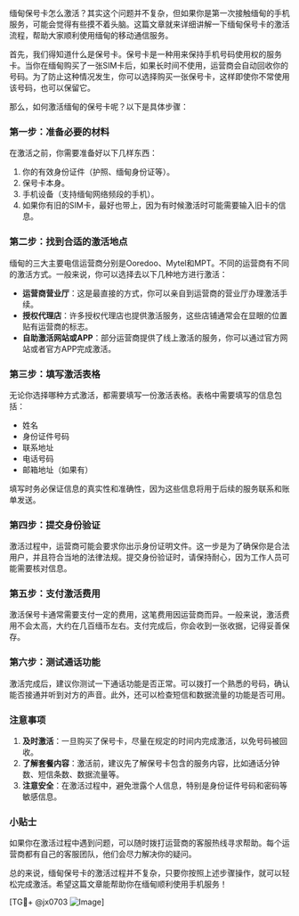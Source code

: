 缅甸保号卡怎么激活？其实这个问题并不复杂，但如果你是第一次接触缅甸的手机服务，可能会觉得有些摸不着头脑。这篇文章就来详细讲解一下缅甸保号卡的激活流程，帮助大家顺利使用缅甸的移动通信服务。

首先，我们得知道什么是保号卡。保号卡是一种用来保持手机号码使用权的服务卡。当你在缅甸购买了一张SIM卡后，如果长时间不使用，运营商会自动回收你的号码。为了防止这种情况发生，你可以选择购买一张保号卡，这样即使你不常使用该号码，也可以保留它。

那么，如何激活缅甸的保号卡呢？以下是具体步骤：

### 第一步：准备必要的材料

在激活之前，你需要准备好以下几样东西：
1. 你的有效身份证件（护照、缅甸身份证等）。
2. 保号卡本身。
3. 手机设备（支持缅甸网络频段的手机）。
4. 如果你有旧的SIM卡，最好也带上，因为有时候激活时可能需要输入旧卡的信息。

### 第二步：找到合适的激活地点

缅甸的三大主要电信运营商分别是Ooredoo、Mytel和MPT。不同的运营商有不同的激活方式。一般来说，你可以选择去以下几种地方进行激活：
- **运营商营业厅**：这是最直接的方式，你可以亲自到运营商的营业厅办理激活手续。
- **授权代理店**：许多授权代理店也提供激活服务，这些店铺通常会在显眼的位置贴有运营商的标志。
- **自助激活网站或APP**：部分运营商提供了线上激活的服务，你可以通过官方网站或者官方APP完成激活。

### 第三步：填写激活表格

无论你选择哪种方式激活，都需要填写一份激活表格。表格中需要填写的信息包括：
- 姓名
- 身份证件号码
- 联系地址
- 电话号码
- 邮箱地址（如果有）

填写时务必保证信息的真实性和准确性，因为这些信息将用于后续的服务联系和账单发送。

### 第四步：提交身份验证

激活过程中，运营商可能会要求你出示身份证明文件。这一步是为了确保你是合法用户，并且符合当地的法律法规。提交身份验证时，请保持耐心，因为工作人员可能需要核对信息。

### 第五步：支付激活费用

激活保号卡通常需要支付一定的费用，这笔费用因运营商而异。一般来说，激活费用不会太高，大约在几百缅币左右。支付完成后，你会收到一张收据，记得妥善保存。

### 第六步：测试通话功能

激活完成后，建议你测试一下通话功能是否正常。可以拨打一个熟悉的号码，确认能否接通并听到对方的声音。此外，还可以检查短信和数据流量的功能是否可用。

### 注意事项

1. **及时激活**：一旦购买了保号卡，尽量在规定的时间内完成激活，以免号码被回收。
2. **了解套餐内容**：激活前，建议先了解保号卡包含的服务内容，比如通话分钟数、短信条数、数据流量等。
3. **注意安全**：在激活过程中，避免泄露个人信息，特别是身份证件号码和密码等敏感信息。

### 小贴士

如果你在激活过程中遇到问题，可以随时拨打运营商的客服热线寻求帮助。每个运营商都有自己的客服团队，他们会尽力解决你的疑问。

总的来说，缅甸保号卡的激活过程并不复杂，只要你按照上述步骤操作，就可以轻松完成激活。希望这篇文章能帮助你在缅甸顺利使用手机服务！

[TG💪+ @jx0703 ![Image](https://github.com/user-attachments/assets/dbca1d08-cadb-493c-b0ec-ad6f7a83f270)]